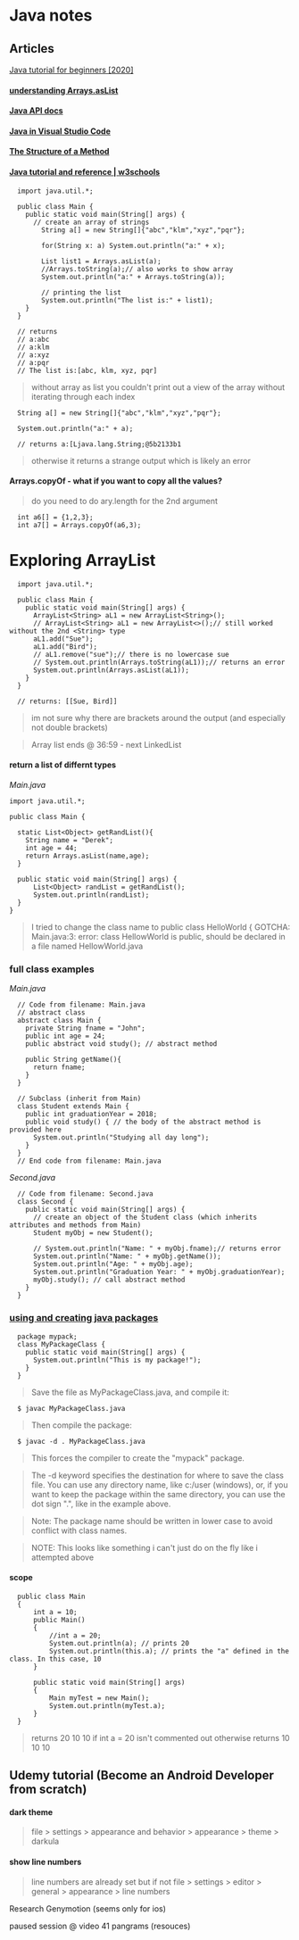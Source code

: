 # Java notes

## Articles
[Java tutorial for beginners [2020]](https://youtu.be/eIrMbAQSU34)   

#### [understanding Arrays.asList](https://www.tutorialspoint.com/java/util/arrays_aslist.htm)   
#### [Java API docs](https://docs.oracle.com/javase/8/docs/api/)   
#### [Java in Visual Studio Code](https://code.visualstudio.com/docs/languages/java)   
#### [The Structure of a Method](https://www.homeandlearn.co.uk/java/java_methods.html)   
#### [Java tutorial and reference | w3schools](https://www.w3schools.com/java/)   



```
  import java.util.*;

  public class Main { 
    public static void main(String[] args) { 
      // create an array of strings
        String a[] = new String[]{"abc","klm","xyz","pqr"};
        
        for(String x: a) System.out.println("a:" + x);

        List list1 = Arrays.asList(a);
        //Arrays.toString(a);// also works to show array
        System.out.println("a:" + Arrays.toString(a));

        // printing the list
        System.out.println("The list is:" + list1);
    } 
  }

  // returns
  // a:abc
  // a:klm
  // a:xyz
  // a:pqr
  // The list is:[abc, klm, xyz, pqr]
```
> without array as list you couldn't print out a view of the array without iterating through each index

```
  String a[] = new String[]{"abc","klm","xyz","pqr"};
      
  System.out.println("a:" + a);

  // returns a:[Ljava.lang.String;@5b2133b1
```
> otherwise it returns a strange output which is likely an error

#### Arrays.copyOf - what if you want to copy all the values? 
>do you need to do ary.length for the 2nd argument

```
  int a6[] = {1,2,3};
  int a7[] = Arrays.copyOf(a6,3);
```

# Exploring ArrayList

```
  import java.util.*;

  public class Main { 
    public static void main(String[] args) { 
      ArrayList<String> aL1 = new ArrayList<String>();
      // ArrayList<String> aL1 = new ArrayList<>();// still worked without the 2nd <String> type
      aL1.add("Sue");
      aL1.add("Bird");
      // aL1.remove("sue");// there is no lowercase sue
      // System.out.println(Arrays.toString(aL1));// returns an error
      System.out.println(Arrays.asList(aL1));
    } 
  }

  // returns: [[Sue, Bird]]
```
> im not sure why there are brackets around the output (and especially not double brackets)

> Array list ends @ 36:59 - next LinkedList

#### return a list of differnt types

_Main.java_

```
import java.util.*;

public class Main { 

  static List<Object> getRandList(){
    String name = "Derek";
    int age = 44;
    return Arrays.asList(name,age);
  }
      
  public static void main(String[] args) { 
      List<Object> randList = getRandList();
      System.out.println(randList);
  } 
}

```
> I tried to change the class name to public class HelloWorld {
> GOTCHA: Main.java:3: error: class HellowWorld is public, should be declared in a file named HellowWorld.java

### full class examples
_Main.java_

```
  // Code from filename: Main.java
  // abstract class
  abstract class Main {
    private String fname = "John";
    public int age = 24;
    public abstract void study(); // abstract method

    public String getName(){
      return fname;
    }
  }

  // Subclass (inherit from Main)
  class Student extends Main {
    public int graduationYear = 2018;
    public void study() { // the body of the abstract method is provided here
      System.out.println("Studying all day long");
    }
  }
  // End code from filename: Main.java
```
_Second.java_

```
  // Code from filename: Second.java
  class Second {
    public static void main(String[] args) {
      // create an object of the Student class (which inherits attributes and methods from Main)
      Student myObj = new Student();

      // System.out.println("Name: " + myObj.fname);// returns error
      System.out.println("Name: " + myObj.getName());
      System.out.println("Age: " + myObj.age);
      System.out.println("Graduation Year: " + myObj.graduationYear);
      myObj.study(); // call abstract method
    }
  }
```

### [using and creating java packages](https://www.w3schools.com/java/java_packages.asp)   

```
  package mypack;
  class MyPackageClass {
    public static void main(String[] args) {
      System.out.println("This is my package!");
    }
  }
```

>Save the file as MyPackageClass.java, and compile it:
```
  $ javac MyPackageClass.java
```

> Then compile the package:
```
  $ javac -d . MyPackageClass.java
```

> This forces the compiler to create the "mypack" package.

> The -d keyword specifies the destination for where to save the class file. You can use any directory name, like c:/user (windows), or, if you want to keep the package within the same directory, you can use the dot sign ".", like in the example above.

> Note: The package name should be written in lower case to avoid conflict with class names.

> NOTE: This looks like something i can't just do on the fly like i attempted above

#### scope

```
  public class Main
  {
      int a = 10;
      public Main()
      {
          //int a = 20;
          System.out.println(a); // prints 20
          System.out.println(this.a); // prints the "a" defined in the class. In this case, 10
      }

      public static void main(String[] args)
      {
          Main myTest = new Main();
          System.out.println(myTest.a);
      }
  }
```
> returns 20 10 10 if int a = 20 isn't commented out
> otherwise returns 10 10 10

## Udemy tutorial (Become an Android Developer from scratch)

#### dark theme   
> file > settings > appearance and behavior > appearance > theme > darkula

#### show line numbers   
> line numbers are already set but if not 
> file > settings > editor > general > appearance > line numbers   

Research Genymotion (seems only for ios)

paused session @ video 41 pangrams (resouces)